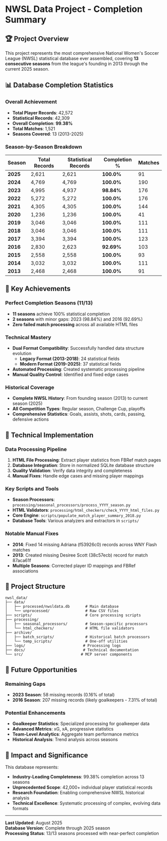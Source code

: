 # NWSL Data Project - Completion Summary

## 🏆 Project Overview

This project represents the most comprehensive National Women's Soccer League (NWSL) statistical database ever assembled, covering **13 consecutive seasons** from the league's founding in 2013 through the current 2025 season.

## 📊 Database Completion Statistics

### Overall Achievement
- **Total Player Records**: 42,572
- **Statistical Records**: 42,309  
- **Overall Completion**: **99.38%**
- **Total Matches**: 1,521
- **Seasons Covered**: 13 (2013-2025)

### Season-by-Season Breakdown

| Season | Total Records | Statistical Records | Completion % | Matches |
|--------|---------------|-------------------|--------------|---------|
| **2025** | 2,621 | 2,621 | **100.0%** | 91 |
| **2024** | 4,769 | 4,769 | **100.0%** | 190 |
| **2023** | 4,995 | 4,937 | **98.84%** | 176 |
| **2022** | 5,272 | 5,272 | **100.0%** | 176 |
| **2021** | 4,305 | 4,305 | **100.0%** | 144 |
| **2020** | 1,236 | 1,236 | **100.0%** | 41 |
| **2019** | 3,046 | 3,046 | **100.0%** | 111 |
| **2018** | 3,046 | 3,046 | **100.0%** | 111 |
| **2017** | 3,394 | 3,394 | **100.0%** | 123 |
| **2016** | 2,830 | 2,623 | **92.69%** | 103 |
| **2015** | 2,558 | 2,558 | **100.0%** | 93 |
| **2014** | 3,032 | 3,032 | **100.0%** | 111 |
| **2013** | 2,468 | 2,468 | **100.0%** | 91 |

## 🎯 Key Achievements

### Perfect Completion Seasons (11/13)
- **11 seasons** achieve 100% statistical completion
- **2 seasons** with minor gaps: 2023 (98.84%) and 2016 (92.69%)
- **Zero failed match processing** across all available HTML files

### Technical Mastery
- **Dual Format Compatibility**: Successfully handled data structure evolution
  - **Legacy Format (2013-2018)**: 24 statistical fields
  - **Modern Format (2019-2025)**: 37 statistical fields
- **Automated Processing**: Created systematic processing pipeline
- **Manual Quality Control**: Identified and fixed edge cases

### Historical Coverage
- **Complete NWSL History**: From founding season (2013) to current season (2025)
- **All Competition Types**: Regular season, Challenge Cup, playoffs
- **Comprehensive Statistics**: Goals, assists, shots, cards, passing, defensive actions

## 🔧 Technical Implementation

### Data Processing Pipeline
1. **HTML File Processing**: Extract player statistics from FBRef match pages
2. **Database Integration**: Store in normalized SQLite database structure
3. **Quality Validation**: Verify data integrity and completeness
4. **Manual Fixes**: Handle edge cases and missing player mappings

### Key Scripts and Tools
- **Season Processors**: `processing/seasonal_processors/process_YYYY_season.py`
- **HTML Validators**: `processing/html_checkers/check_YYYY_html_files.py`
- **Core Engine**: `scripts/populate_match_player_summary_2018.py`
- **Database Tools**: Various analyzers and extractors in `scripts/`

### Notable Manual Fixes
- **2014**: Fixed 14 missing Adriana (f53926c0) records across WNY Flash matches
- **2013**: Created missing Desiree Scott (38c57ecb) record for match 87aca61f
- **Multiple Seasons**: Corrected player ID mappings and FBRef associations

## 📂 Project Structure

```
nwsl_data/
├── data/
│   ├── processed/nwsldata.db       # Main database
│   └── unprocessed/                # Raw CSV files
├── scripts/                        # Core processing scripts
├── processing/
│   ├── seasonal_processors/        # Season-specific processors
│   └── html_checkers/              # HTML file validators
├── archive/
│   ├── batch_scripts/              # Historical batch processors
│   └── temp_scripts/               # One-off utilities
├── logs/                          # Processing logs
├── docs/                          # Technical documentation
└── src/                          # MCP server components
```

## 🚀 Future Opportunities

### Remaining Gaps
- **2023 Season**: 58 missing records (0.16% of total)
- **2016 Season**: 207 missing records (likely goalkeepers - 7.31% of total)

### Potential Enhancements
- **Goalkeeper Statistics**: Specialized processing for goalkeeper data
- **Advanced Metrics**: xG, xA, progressive statistics
- **Team-Level Analytics**: Aggregate team performance metrics
- **Historical Analysis**: Trend analysis across seasons

## 🏅 Impact and Significance

This database represents:
- **Industry-Leading Completeness**: 99.38% completion across 13 seasons
- **Unprecedented Scope**: 42,000+ individual player statistical records
- **Research Foundation**: Enabling comprehensive NWSL historical analysis
- **Technical Excellence**: Systematic processing of complex, evolving data formats

---

**Last Updated**: August 2025  
**Database Version**: Complete through 2025 season  
**Processing Status**: 13/13 seasons processed with near-perfect completion